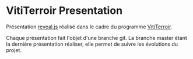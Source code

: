 # VitiTerroir Presentation

Présentation [reveal.js](http://lab.hakim.se/reveal-js/#/) réalisé dans le cadre du programme [VitiTerroir](http://vititerroi.hypotheses.org/).

Chaque présentation fait l'objet d'une branche git. La branche master étant la dernière présentation réaliser, elle permet de suivre les évolutions du projet.

